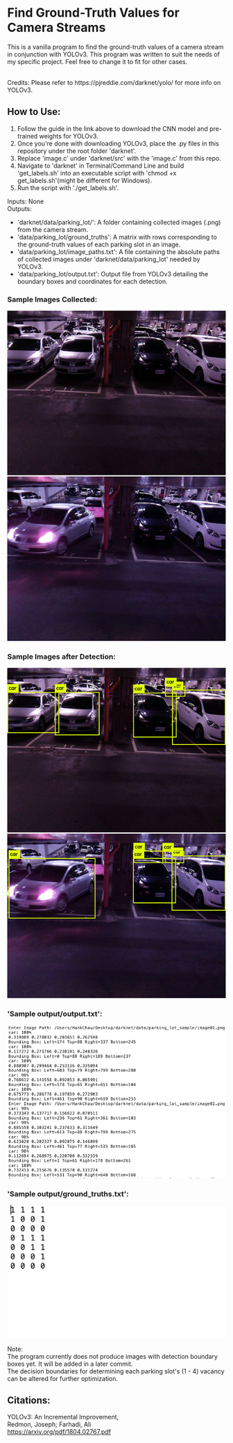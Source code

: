 # Find Ground-Truth Values for Camera Streams #
This is a vanilla program to find the ground-truth values of a camera stream in conjunction with YOLOv3. This program was written to suit the needs of my specific project. Feel free to change it to fit for other cases. 

<br/>
Credits: Please refer to https://pjreddie.com/darknet/yolo/ for more info on YOLOv3.

## How to Use:
1. Follow the guide in the link above to download the CNN model and pre-trained weights for YOLOv3.<br/>
2. Once you're done with downloading YOLOv3, place the .py files in this repository under the root folder 'darknet'.<br/>
3. Replace 'image.c' under 'darknet/src' with the 'image.c' from this repo.<br/>
4. Navigate to 'darknet' in Terminal/Command Line and build 'get_labels.sh' into an executable script with 'chmod +x get_labels.sh'(might be different for Windows).<br/>
5. Run the script with './get_labels.sh'.<br/>

Inputs: None<br/>
Outputs:<br/>
* 'darknet/data/parking_lot/': A folder containing collected images (.png) from the camera stream.<br/>
* 'data/parking_lot/ground_truths': A matrix with rows corresponding to the ground-truth values of each parking slot in an image.<br/>
* 'data/parking_lot/image_paths.txt': A file containing the absolute paths of collected images under 'darknet/data/parking_lot' needed by YOLOv3.<br/>  
* 'data/parking_lot/output.txt': Output file from YOLOv3 detailing the boundary boxes and coordinates for each detection.<br/>

### Sample Images Collected:
![image01.png](https://github.com/hankchau/camera_ground_truths_generator/blob/main/parking_lot_sample/image01.png)
![image04.png](https://github.com/hankchau/camera_ground_truths_generator/blob/main/parking_lot_sample/image04.png)

### Sample Images after Detection:
![predictions01.jpg](https://github.com/hankchau/camera_ground_truths_generator/blob/main/predictions01_sample.jpg)
![predictions01.jpg](https://github.com/hankchau/camera_ground_truths_generator/blob/main/predictions04_sample.jpg)
### 'Sample output/output.txt':
![output.png](https://github.com/hankchau/camera_ground_truths_generator/blob/main/output_sample.png)
### 'Sample output/ground_truths.txt':
![ground_truths.png](https://github.com/hankchau/camera_ground_truths_generator/blob/main/ground_truths_sample.png)


Note:<br/>
The program currently does not produce images with detection boundary boxes yet. It will be added in a later commit.<br/>
The decision boundaries for determining each parking slot's (1 - 4) vacancy can be altered for further optimization.<br/>

## Citations: 
YOLOv3: An Incremental Improvement,<br/>
Redmon, Joseph; Farhadi, Ali<br/>
https://arxiv.org/pdf/1804.02767.pdf

